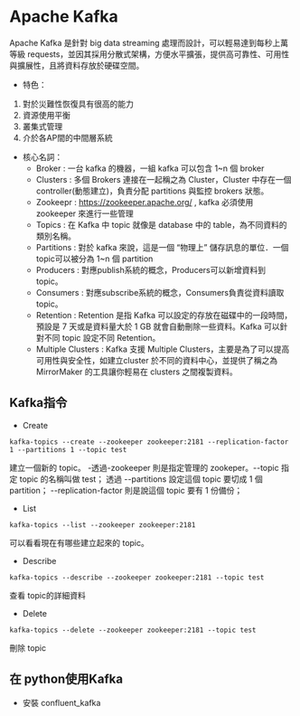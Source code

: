 # Apache Kafka

Apache Kafka 是針對 big data streaming 處理而設計，可以輕易達到每秒上萬等級 requests，並因其採用分散式架構，方便水平擴張，提供高可靠性、可用性與擴展性，且將資料存放於硬碟空間。
* 特色：
1. 對於災難性恢復具有很高的能力
2. 資源使用平衡
3. 叢集式管理
4. 介於各AP間的中間層系統

* 核心名詞：
  * Broker : 一台 kafka 的機器，一組 kafka 可以包含 1~n 個 broker
  * Clusters : 多個 Brokers 連接在一起稱之為 Cluster，Cluster 中存在一個 controller(動態建立)，負責分配 partitions 與監控 brokers 狀態。
  * Zookeepr : https://zookeeper.apache.org/ , kafka 必須使用 zookeeper 來進行一些管理 
  * Topics : 在 Kafka 中 topic 就像是 database 中的 table，為不同資料的類別名稱。
  * Partitions : 對於 kafka 來說，這是一個 “物理上” 儲存訊息的單位．一個 topic可以被分為 1~n 個 partition
  * Producers : 對應publish系統的概念，Producers可以新增資料到 topic。
  * Consumers : 對應subscribe系統的概念，Consumers負責從資料讀取 topic。
  * Retention : Retention 是指 Kafka 可以設定的存放在磁碟中的一段時間，預設是 7 天或是資料量大於 1 GB 就會自動刪除一些資料。Kafka 可以針對不同 topic 設定不同 Retention。
  * Multiple Clusters : Kafka 支援 Multiple Clusters，主要是為了可以提高可用性與安全性，如建立cluster 於不同的資料中心，並提供了稱之為 MirrorMaker 的工具讓你輕易在 clusters 之間複製資料。

## Kafka指令

* Create
```
kafka-topics --create --zookeeper zookeeper:2181 --replication-factor 1 --partitions 1 --topic test
```
建立一個新的 topic。 -透過-zookeeper 則是指定管理的 zookeper。--topic 指定 topic 的名稱叫做 test； 透過 --partitions 設定這個 topic 要切成 1 個 partition； --replication-factor 則是說這個 topic 要有 1 份備份；

* List
```
kafka-topics --list --zookeeper zookeeper:2181
```
可以看看現在有哪些建立起來的 topic。

* Describe
```
kafka-topics --describe --zookeeper zookeeper:2181 --topic test
```
查看 topic的詳細資料

* Delete
```
kafka-topics --delete --zookeeper zookeeper:2181 --topic test
```
刪除 topic

## 在 python使用Kafka
* 安裝 confluent_kafka
